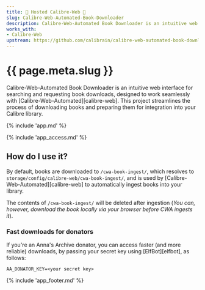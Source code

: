 ```yaml
---
title: 🧝 Hosted Calibre-Web 🦸
slug: Calibre-Web-Automated-Book-Downloader
description: Calibre-Web-Automated Book Downloader is an intuitive web interface for searching and requesting book downloads, designed to work seamlessly with
works_with:
- Calibre-Web
upstream: https://github.com/calibrain/calibre-web-automated-book-downloader
---
```


# {{ page.meta.slug }}

Calibre-Web-Automated Book Downloader is an intuitive web interface for searching and requesting book downloads, designed to work seamlessly with [Calibre-Web-Automated][calibre-web]. This project streamlines the process of downloading books and preparing them for integration into your Calibre library.

{% include 'app.md' %}

{% include 'app_access.md' %}

## How do I use it?

By default, books are downloaded to `/cwa-book-ingest/`, which resolves to `storage/config/calibre-web/cwa-book-ingest/`, and is used by [Calibre-Web-Automated][calibre-web] to automatically ingest books into your library.

The contents of `/cwa-book-ingest/` will be deleted after ingestion (*You can, however, download the book locally via your browser before CWA ingests it*).

### Fast downloads for donators

If you're an Anna's Archive donator, you can access faster (and more reliable) downloads, by passing your secret key using [ElfBot][elfbot], as follows:

``` title="Quick-paste into CWA Downloader's environment variables using ElfBot"
AA_DONATOR_KEY=<your secret key>
```

{% include 'app_footer.md' %}